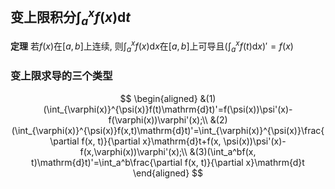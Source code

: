 ## 变上限积分$\int_a^x f(x)\mathrm{d}t$

**定理** 若$f(x)$在$[a, b]$上连续, 则$\int_a^x f(x)\mathrm{d}x$在$[a, b]$上可导且$(\int_a^xf(t)\mathrm{d}x)'=f(x)$

### 变上限求导的三个类型

$$
\begin{aligned}
&(1)(\int_{\varphi(x)}^{\psi(x)}f(t)\mathrm{d}t)'=f(\psi(x))\psi'(x)-f(\varphi(x))\varphi'(x);\\
&(2)(\int_{\varphi(x)}^{\psi(x)}f(x,t)\mathrm{d}t)'=\int_{\varphi(x)}^{\psi(x)}\frac{\partial f(x, t)}{\partial x}\mathrm{d}t+f(x, \psi(x))\psi'(x)-f(x,\varphi(x))\varphi'(x);\\
&(3)(\int_a^bf(x, t)\mathrm{d}t)'=\int_a^b\frac{\partial f(x, t)}{\partial x}\mathrm{d}t
\end{aligned}
$$
